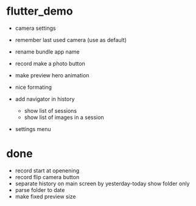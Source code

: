 # flutter_demo

- camera settings
- remember last used camera (use as default)

- rename bundle app name
- record make a photo button
+ make preview hero animation
- nice formating

- add navigator in history
    - show list of sessions
    - show list of images in a session

- settings menu

# done
+ record start at openening
+ record flip camera button
+ separate history on main screen by yesterday-today show folder only
+ parse folder to date
+ make fixed preview size